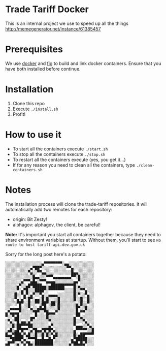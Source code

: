 Trade Tariff Docker
===================

This is an internal project we use to speed up all the things http://memegenerator.net/instance/61385457

# Prerequisites

We use [docker](https://www.docker.com/) and [fig](http://www.fig.sh/) to build and link docker containers.
Ensure that you have both installed before continue.

# Installation

1. Clone this repo
2. Execute `./install.sh`
3. Profit!

# How to use it

- To start all the containers execute `./start.sh`
- To stop all the containers execute `./stop.sh`
- To restart all the containers execute (yes, you get it...)
- If for any reason you need to clean all the containers, type `./clean-containers.sh`

# Notes

The installation process will clone the trade-tariff repositories.
It will automatically add two remotes for each repository:
- origin: Bit Zesty!
- alphagov: alphagov, the client, be careful!

**Note:** It's important you start all containers together because they need to share environment variables at startup. Without them, you'll start to see `No route to host tariff-api.dev.gov.uk`



Sorry for the long post here's a potato:
```
░░░░░░░░░░░░░░░░▄▀▀▀▀▀▀▀▀░▄▄░░░░░░░░░░░
░░░░░░░░░░░▄▀██▀░░░░░░░░░░░▀▀▄░░░░░░░░░
░░░░░░░░░░▀▄░░▀▀▄▄░░░░░░░░░░░█▄▄░░░░░░░
░░░░░░░░░░░░█▄▄░░░▀▀▀▄▄▄▄▄▄▄▄▀▀░█░░░░░░
░░░░░░░▄▀▀▀▄█▄░▀▀▀▄▄▄▄░░░░░░░░▄▄▀░░░░░░
░░░░░▄▀░░▄█▀████▄▄░▄██████▀▀▀▀█░▄░░░░░░
░░░░░▀░▄▀█░░░████▀░▀▀▀▀▀▀▀░░░░█░░▀▀▄░░░
░░░░█░░▀▄▀░▄▀░░▀▄░░▄▄▄▄░░░░░░░█░▀░░▀▄░░
░░░░▀▄░▄▀░█▀░▄▄░█░█░░░░█░░░░░░█░░█░░█░░
░░░░░▀█▀░░█░░▀▀░██▀░██░█░░░░░░░▄░█░░▀░░
░░▄▄▄▄█░░░▀▄░░▄█▄█░░░░░█░░░░░░░█▀░░█░░░
▄▀▄▄▄▄▀░░░░░▀█▀░░▀█▄▄▄▀░░░░░░░░█▄▀▀░░░░
▀░░▀▄█░░░░░▄▄▀░░░░█░░░░░░░░░░░▄▀▀▄░░░░░
░▀▄░▀█░▄▄░▄▀░░░░░░░▀░░░░░░░░░░█░░░▀▄░░░
░░░█░██▀▀▀██░░░░░░░▄▀░░░░░░░░░▀▄▄▄░░▀▄░
░▄█░▄█▀█▀▀░▄▀█▄▄▀█▀█▀▄░░░░░░░░▄▀▀▀▀▀░░█
█▄▄▀███▄▀▄█░░█░░█░█░▀▄█░░░░░░░█░▄██▀▀▀▀
░░▀████▀▄░▀▀▀█▄▄█▄▄█▄▀░░░░░░░▄▀█████░░░
▄█▀▀░▄░▀▄▀█▄░████████░░░░░░░▄▀██▄█▄▀░░░
```